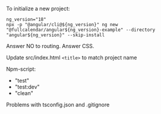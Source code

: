 
To initialize a new project:

```
ng_version="18"
npx -p "@angular/cli@${ng_version}" ng new "@fullcalendar/angular${ng_version}-example" --directory "angular${ng_version}" --skip-install
```

Answer NO to routing. Answer CSS.

Update src/index.html `<title>` to match project name

Npm-script:
- "test"
- "test:dev"
- "clean"

Problems with tsconfig.json and .gitignore
